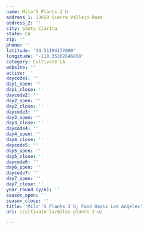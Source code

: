 ```yaml
---
name: Milo'S Plants 2 U
address_1: 33650 Sierra Vallejo Road
address_2: ''
city: Santa Clarita
state: CA
zip: ''
phone: ''
latitude: '34.51194177000'
longitude: '-118.35302646000'
category: Cultivate LA
website: ''
active: ''
daycode1: ''
day1_open: ''
day1_close: ''
daycode2: ''
day2_open: ''
day2_close: ''
daycode3: ''
day3_open: ''
day3_close: ''
daycode4: ''
day4_open: ''
day4_close: ''
daycode5: ''
day5_open: ''
day5_close: ''
daycode6: ''
day6_open: ''
daycode7: ''
day7_open: ''
day7_close: ''
year_round (y/n): ''
season_open: ''
season_close: ''
title: 'Milo''S Plants 2 U, Food Oasis Los Angeles'
uri: /cultivate-la/milos-plants-2-u/

---
```

